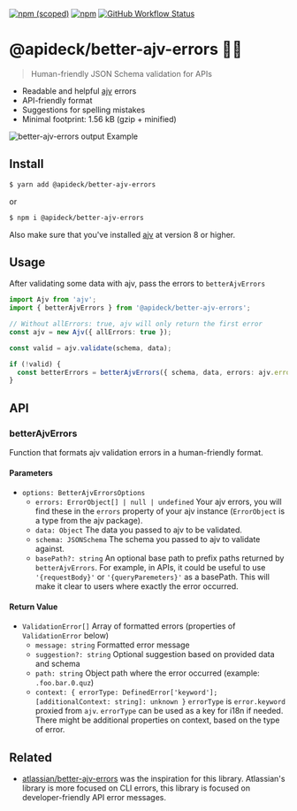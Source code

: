 [![npm (scoped)](https://img.shields.io/npm/v/@apideck/better-ajv-errors?color=brightgreen)](https://npmjs.com/@apideck/better-ajv-errors) [![npm](https://img.shields.io/npm/dm/@apideck/better-ajv-errors)](https://npmjs.com/@apideck/better-ajv-errors) [![GitHub Workflow Status](https://img.shields.io/github/workflow/status/apideck-libraries/better-ajv-errors/CI)](https://github.com/apideck-libraries/better-ajv-errors/actions/workflows/main.yml?query=branch%3Amain++)

# @apideck/better-ajv-errors 👮‍♀️

> Human-friendly JSON Schema validation for APIs

- Readable and helpful [ajv](https://github.com/ajv-validator/ajv) errors
- API-friendly format
- Suggestions for spelling mistakes
- Minimal footprint: 1.56 kB (gzip + minified)

![better-ajv-errors output Example](https://user-images.githubusercontent.com/8850410/118274790-e0529e80-b4c5-11eb-8188-9097c8064c61.png)

## Install

```bash
$ yarn add @apideck/better-ajv-errors
```

or

```bash
$ npm i @apideck/better-ajv-errors
```

Also make sure that you've installed [ajv](https://www.npmjs.com/package/ajv) at version 8 or higher.

## Usage

After validating some data with ajv, pass the errors to `betterAjvErrors`

```ts
import Ajv from 'ajv';
import { betterAjvErrors } from '@apideck/better-ajv-errors';

// Without allErrors: true, ajv will only return the first error
const ajv = new Ajv({ allErrors: true });

const valid = ajv.validate(schema, data);

if (!valid) {
  const betterErrors = betterAjvErrors({ schema, data, errors: ajv.errors });
}
```

## API

### betterAjvErrors

Function that formats ajv validation errors in a human-friendly format.

#### Parameters

- `options: BetterAjvErrorsOptions`
    - `errors: ErrorObject[] | null | undefined` Your ajv errors, you will find these in the `errors` property of your
      ajv instance (`ErrorObject` is a type from the ajv package).
    - `data: Object` The data you passed to ajv to be validated.
    - `schema: JSONSchema` The schema you passed to ajv to validate against.
    - `basePath?: string` An optional base path to prefix paths returned by `betterAjvErrors`. For example, in APIs, it
      could be useful to use `'{requestBody}'` or `'{queryParemeters}'` as a basePath. This will make it clear to users
      where exactly the error occurred.

#### Return Value

- `ValidationError[]` Array of formatted errors (properties of `ValidationError` below)
    - `message: string` Formatted error message
    - `suggestion?: string` Optional suggestion based on provided data and schema
    - `path: string` Object path where the error occurred (example: `.foo.bar.0.quz`)
    - `context: { errorType: DefinedError['keyword']; [additionalContext: string]: unknown }` `errorType`
      is `error.keyword` proxied from `ajv`. `errorType` can be used as a key for i18n if needed. There might be
      additional properties on context, based on the type of error.

## Related

- [atlassian/better-ajv-errors](https://github.com/atlassian/better-ajv-errors) was the inspiration for this library.
  Atlassian's library is more focused on CLI errors, this library is focused on developer-friendly API error messages.
